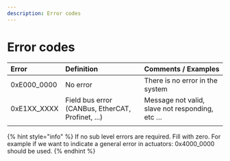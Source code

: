 ```yaml
---
description: Error codes
---
```


# Error codes

| Error | Definition | Comments / Examples |
| :--- | :--- | :--- |
| 0xE000\_0000 | No error | There is no error in the system |
| 0xE1XX\_XXXX | Field bus error \(CANBus, EtherCAT, Profinet, ...\) | Message not valid, slave not responding, etc … |
|  |  |  |

{% hint style="info" %}
If no sub level errors are required. Fill with zero. For example if we want to indicate a general error in actuators: 0x4000\_0000 should be used.
{% endhint %}

